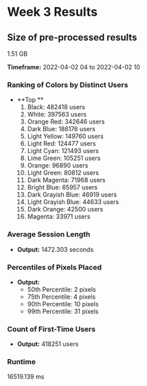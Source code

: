 # Week 3 Results

## Size of pre-processed results
1.51 GB

**Timeframe:** 2022-04-02 04 to 2022-04-02 10

### Ranking of Colors by Distinct Users
- **Top **
  1. Black: 482418 users
  2. White: 397563 users
  3. Orange Red: 342646 users
  4. Dark Blue: 186176 users
  5. Light Yellow: 149760 users
  6. Light Red: 124477 users
  7. Light Cyan: 121493 users
  8. Lime Green: 105251 users
  9. Orange: 96890 users
  10. Light Green: 80812 users
  11. Dark Magenta: 71968 users
  12. Bright Blue: 65957 users
  13. Dark Grayish Blue: 46919 users
  14. Light Grayish Blue: 44633 users
  15. Dark Orange: 42500 users
  16. Magenta: 33971 users

### Average Session Length
- **Output:** 1472.303 seconds

### Percentiles of Pixels Placed
- **Output:**
  - 50th Percentile: 2 pixels
  - 75th Percentile: 4 pixels
  - 90th Percentile: 10 pixels
  - 99th Percentile: 31 pixels

### Count of First-Time Users
- **Output:** 418251 users

### Runtime
16519.139 ms
